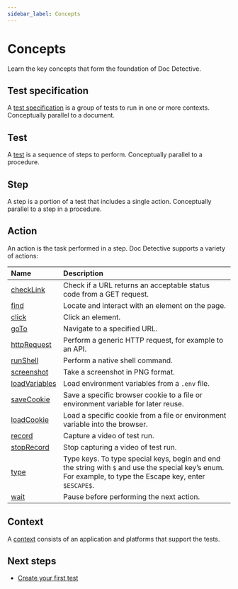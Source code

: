 ```yaml
---
sidebar_label: Concepts
---
```


# Concepts

Learn the key concepts that form the foundation of Doc Detective.

## Test specification

A [test specification](/docs/references/schemas/specification) is a group of tests to run in one or more contexts. Conceptually parallel to a document.

## Test

A [test](/docs/get-started/tests) is a sequence of steps to perform. Conceptually parallel to a procedure.

## Step

A step is a portion of a test that includes a single action. Conceptually parallel to a step in a procedure.

## Action

An action is the task performed in a step. Doc Detective supports a variety of actions:

| Name                                                        | Description                                                                                                                                               |
| :---------------------------------------------------------- | :-------------------------------------------------------------------------------------------------------------------------------------------------------- |
| [checkLink](/docs/get-started/actions/checkLink)         | Check if a URL returns an acceptable status code from a GET request.                                                                                      |
| [find](/docs/get-started/actions/find)                   | Locate and interact with an element on the page.                                                                                                          |
| [click](/docs/get-started/actions/click)                 | Click an element.                                                                                                                                         |
| [goTo](/docs/get-started/actions/goTo)                   | Navigate to a specified URL.                                                                                                                              |
| [httpRequest](/docs/get-started/actions/httpRequest)     | Perform a generic HTTP request, for example to an API.                                                                                                    |
| [runShell](/docs/get-started/actions/runShell)           | Perform a native shell command.                                                                                                                           |
| [screenshot](/docs/get-started/actions/screenshot)       | Take a screenshot in PNG format.                                                                                                                          |
| [loadVariables](/docs/get-started/actions/loadVariables) | Load environment variables from a `.env` file.                                                                                                            |
| [saveCookie](/docs/get-started/actions/saveCookie)       | Save a specific browser cookie to a file or environment variable for later reuse.                                                                         |
| [loadCookie](/docs/get-started/actions/loadCookie)       | Load a specific cookie from a file or environment variable into the browser.                                                                              |
| [record](/docs/get-started/actions/record)               | Capture a video of test run.                                                                                                                              |
| [stopRecord](/docs/get-started/actions/stopRecord)       | Stop capturing a video of test run.                                                                                                                       |
| [type](/docs/get-started/actions/type)                   | Type keys. To type special keys, begin and end the string with `$` and use the special key’s enum. For example, to type the Escape key, enter `$ESCAPE$`. |
| [wait](/docs/get-started/actions/wait)                   | Pause before performing the next action.                                                                                                                  |

## Context

A [context](/docs/references/schemas/context) consists of an application and platforms that support the tests.

## Next steps

- [Create your first test](/docs/get-started/create-your-first-test)
